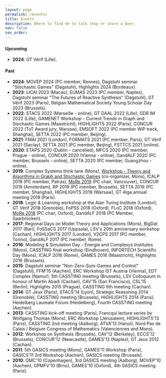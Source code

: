 ```yaml
---
layout: page
permalink: /events/
title: Events
description: Where to find me to talk shop or share a beer.
nav: false
nav_order: 
---
```


<h4>Upcoming</h4>
  <ul>
  <li><strong>2024</strong>: GT Vérif (Lille).</li>
  </ul>
   <h4>Past</h4>
  <ul>
  <li><strong>2024</strong>: MOVEP 2024 (PC member, Rennes), Dagstuhl seminar "Stochastic Games" (Dagstuhl), Highlights 2024 (Bordeaux).</li>
  <li><strong>2023</strong>: IJCAI 2023 (Macao), EUMAS 2023 (PC member, Naples), Dagstuhl seminar "The Futures of Reactive Synthesis" (Dagstuhl), GT Vérif 2023 (Paris), Belgian Mathematical Society Young Scholar Day 2023 (Brussels).</li>
  <li><strong>2022</strong>: STACS 2022 (Marseille - online), GT DAAL 2022 (Lille), GDR IM 2022 (Lille), GAMENET Workshop - Current Trends in Graph and Stochastic Games (Maastricht), HIGHLIGHTS 2022 (Paris), CONCUR 2022 (ToT Award jury, Warsaw), EMSOFT 2022 (PC member WiP track, Shanghai), SETTA 2022 (PC member, Beijing).</li>
  <li><strong>2021</strong>: FMAI 2021 (London), FORMATS 2021 (PC member, Paris), GT Vérif 2021 (Saclay), SETTA 2021 (PC member, Beijing), FSTTCS 2021 (online).</li>
  <li><strong>2020</strong>: ETAPS 2020 (Dublin - cancelled), MFCS 2020 (PC member, Prague - online), CONCUR 2020 (Vienna - online), GandALF 2020 (PC member, Brussels - online), SETTA 2020 (PC member, Guangzhou - online).</li>
  <li><strong>2019</strong>: Complex Systems think tank (Mons), <a href="http://math.umons.ac.be/gamenet2019/">Workshop - Theory and Algorithms in Graph and Stochastic Games</a> (co-organizer, Mons), ICALP 2019 (PC member, Patras), <a href="http://math.umons.ac.be/more2019/">MoRe 2019</a> (PC chair, Vancouver), CONCUR 2019 (Amsterdam), RP 2019 (PC member, Brussels), SETTA 2019 (PC member, Shanghai), HIGHLIGHTS 2019 (Warsaw), GT Alga annual meeting 2019 (Paris).</li>
  <li><strong>2018</strong>: Logic & Learning workshop at the Alan Turing Institute (London), GT Vérif 2018 (Grenoble), FoPSS 2018 (Oxford), FLoC 2018 (Oxford), <a href="http://math.umons.ac.be/more2018/">MoRe 2018</a> (PC chair, Oxford), GandALF 2018 (PC Member, Saarbrücken).</li>
  <li><strong>2017</strong>: Regional Days on Model Theory and Applications (Mons), BigDat 2017 (Bari), FoSSaCS 2017 (Uppsala), LSV's 20th anniversary workshop (Cachan), HIGHLIGHTS 2017 (London), V2CPS 2017 (PC member, Torino), GandALF 2017 (PC member, Rome).</li>
  <li><strong>2016</strong>: Modeling & Simulation Day - Energie and Complexys Institutes (Mons), CASSTING final workshop (Eindhoven), INFORTECH Scientific Day (Mons), ICALP 2016 (Rome), GAMES 2016 (Maastricht), Highlights 2016 (Brussels).</li>
<li><strong>2015</strong>: Dagstuhl seminar "Non-Zero-Sum-Games and Control" (Dagstuhl), FFM'15 (Aachen), ERC Workshop IST Austria (Vienna), EDT Complex (Namur), 5th CASSTING meeting (Brussels), LSV Colloquium in honour of Martin Abadi (Cachan), CAV'15 (San Francisco), CSL'15 (Berlin), Highlights 2015 (Prague), CASSTING 6th meeting (Cachan).</li>
<li><strong>2014</strong>: GT Jeux (Paris), STACS'14 (Lyon), Strategic Reasoning 2014 (Grenoble), CASSTING meeting (Brussels), HIGHLIGHTS 2014 (Paris), Heidelberg Laureate Forum (Heidelberg), Fourth CASSTING meeting (Aachen).</li>
<li><strong>2013</strong>: CASSTING kick-off meeting (Paris), Francqui lecture series by Wolfgang Thomas (Mons), ERC Workshop (Jerusalem), HIGHLIGHTS'13 (Paris), CASSTING 2nd meeting (Aalborg), ATVA'13 (Hanoi), Nord Pas de Calais / Belgium Congress of Mathematics (Valenciennes and Mons).</li>
<li><strong>2012</strong>: Workshop on Synthesis (Brussels), CAV'12 (Berkeley), ECCS'12 (Brussels), CONCUR'12 (Newcastle), GAMES'12 (Naples), GT Jeux 2012 (Cachan).</li>
  <li><strong>2011</strong>: 5th GASICS meeting (Mons), GAMES'11 Workshop (Paris), GASICS'11 3rd Workshop (Aachen), GASICS meeting (Brussels).</li>
  <li><strong>2010</strong>: QMC'10 (Copenhagen), 3rd GASICS meeting (Aalborg), MOVEP'10 (Aachen), GPMFV'10 (Brno), GAMES'10 (Oxford), 4th GASICS meeting (Paris).</li>
  </ul>
